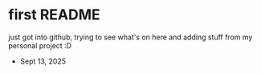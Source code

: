 # first README
just got into github, trying to see what's on here
and adding stuff from my personal project :D
- Sept 13, 2025
